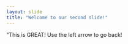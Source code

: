 ```yaml
---
layout: slide
title: "Welcome to our second slide!"
---
```

"This is GREAT!
Use the left arrow to go back!
